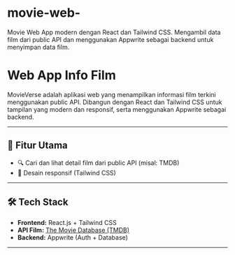 # movie-web-
Movie Web App modern dengan React dan Tailwind CSS. Mengambil data film dari public API dan menggunakan Appwrite sebagai backend untuk menyimpan data film.

# Web App Info Film

MovieVerse adalah aplikasi web yang menampilkan informasi film terkini menggunakan public API. Dibangun dengan React dan Tailwind CSS untuk tampilan yang modern dan responsif, serta menggunakan Appwrite sebagai backend.

---

## 🚀 Fitur Utama

- 🔍 Cari dan lihat detail film dari public API (misal: TMDB)
- 📱 Desain responsif (Tailwind CSS)

---

## 🛠️ Tech Stack

- **Frontend:** React.js + Tailwind CSS
- **API Film:** [The Movie Database (TMDB)](https://www.themoviedb.org/documentation/api)
- **Backend:** Appwrite (Auth + Database)

---
